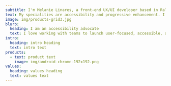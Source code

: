 ```yaml
---
subtitle: I'm Melanie Linares, a front-end UX/UI developer based in Raleigh, NC.
text: My specialities are accessibility and progressive enhancement. I work at **[Insight](https://www.google.com)** as an accessibility and UX consultant for the NCDOT. Currently I am having fun working with Vue and RESTful APIs.
image: img/products-grid3.jpg
blurb:
  heading: I am an accessibility advocate
  text: I love working with teams to launch user-focused, accessible, and progressive web applications. You can usually find me with a cup of tea on my desk, surrounded by sticky notes and a wide assortment of sketching pens.
intro:
  heading: intro heading
  text: intro text
products:
  - text: product text
    image: img/android-chrome-192x192.png
values:
  heading: values heading
  text: values text
---
```

